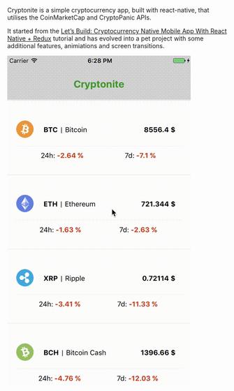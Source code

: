 Cryptonite is a simple cryptocurrency app, built with react-native, that utilises the CoinMarketCap and CryptoPanic APIs.

It started from the [Let’s Build: Cryptocurrency Native Mobile App With React Native + Redux](https://medium.com/react-native-training/bitcoin-ripple-ethereum-price-checker-with-react-native-redux-e9d076037092) tutorial and has evolved into a pet project with some additional features, animiations and screen transitions.

![Cryptonite in action](./Cryptonite-vid01_v0.1c.gif)
